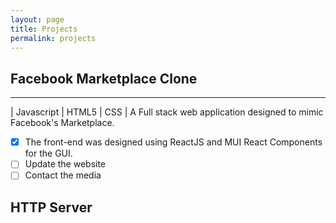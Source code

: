 ```yaml
---
layout: page
title: Projects
permalink: projects
---
```



## Facebook Marketplace Clone
---
| Javascript | HTML5 | CSS | A Full stack web application designed to mimic Facebook's Marketplace. 


- [x] The front-end was designed using ReactJS and MUI React Components for the GUI. 
- [ ] Update the website
- [ ] Contact the media

## HTTP Server

